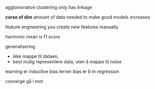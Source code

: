 agglomorative clustering only has linkage


**curse of dim**
amount of data needed to make good models increases

feature engineering
you create new features manually

harmonic mean is f1 score


generalisering
- ikke mappe til dataen, 
- best mulig representere data, uten å mappe til noise


learning er inductive bias
lerner bias er b in regression

converge gå i mot
